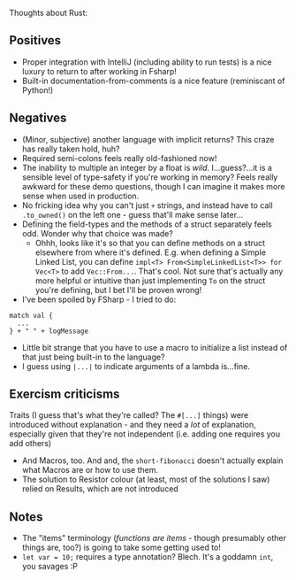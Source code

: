 Thoughts about Rust:

## Positives

* Proper integration with IntelliJ (including ability to run tests) is a nice luxury to return to after working in Fsharp!
* Built-in documentation-from-comments is a nice feature (reminiscant of Python!)

## Negatives

* (Minor, subjective) another language with implicit returns? This craze has really taken hold, huh?
* Required semi-colons feels really old-fashioned now!
* The inability to multiple an integer by a float is _wild_. I...guess?...it is a sensible level of type-safety if you're working in memory? Feels really awkward for these demo questions, though I can imagine it makes more sense when used in production.
* No fricking idea why you can't just `+` strings, and instead have to call `.to_owned()` on the left one - guess that'll make sense later...
* Defining the field-types and the methods of a struct separately feels odd. Wonder why that choice was made?
  * Ohhh, looks like it's so that you can define methods on a struct elsewhere from where it's defined. E.g. when defining a Simple Linked List, you can define `impl<T> From<SimpleLinkedList<T>> for Vec<T>` to add `Vec::From...`. That's cool. Not sure that's actually any more helpful or intuitive than just implementing `To` on the struct you're defining, but I bet I'll be proven wrong!
* I've been spoiled by FSharp - I tried to do:
```
match val {
  ...
} + " " + logMessage
```
* Little bit strange that you have to use a macro to initialize a list instead of that just being built-in to the language?
* I guess using `|...|` to indicate arguments of a lambda is...fine.

## Exercism criticisms
Traits (I guess that's what they're called? The `#[...]` things) were introduced without explanation - and they need a _lot_ of explanation, especially given that they're not independent (i.e. adding one requires you add others)
* And Macros, too. And and, the `short-fibonacci` doesn't actually explain what Macros are or how to use them.
* The solution to Resistor colour (at least, most of the solutions I saw) relied on Results, which are not introduced

## Notes

* The "items" terminology (_functions are items_ - though presumably other things are, too?) is going to take some
    getting used to!
* `let var = 10;` requires a type annotation? Blech. It's a goddamn `int`, you savages :P